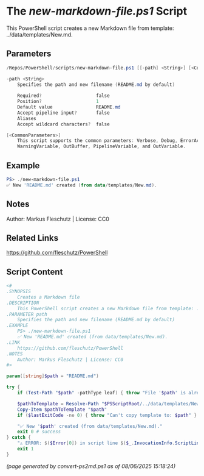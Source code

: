 The *new-markdown-file.ps1* Script
===========================

This PowerShell script creates a new Markdown file from template: ../data/templates/New.md.

Parameters
----------
```powershell
/Repos/PowerShell/scripts/new-markdown-file.ps1 [[-path] <String>] [<CommonParameters>]

-path <String>
    Specifies the path and new filename (README.md by default)
    
    Required?                    false
    Position?                    1
    Default value                README.md
    Accept pipeline input?       false
    Aliases                      
    Accept wildcard characters?  false

[<CommonParameters>]
    This script supports the common parameters: Verbose, Debug, ErrorAction, ErrorVariable, WarningAction, 
    WarningVariable, OutBuffer, PipelineVariable, and OutVariable.
```

Example
-------
```powershell
PS> ./new-markdown-file.ps1 
✅ New 'README.md' created (from data/templates/New.md).

```

Notes
-----
Author: Markus Fleschutz | License: CC0

Related Links
-------------
https://github.com/fleschutz/PowerShell

Script Content
--------------
```powershell
<#
.SYNOPSIS
	Creates a Markdown file 
.DESCRIPTION
	This PowerShell script creates a new Markdown file from template: ../data/templates/New.md.
.PARAMETER path
	Specifies the path and new filename (README.md by default)
.EXAMPLE
	PS> ./new-markdown-file.ps1 
	✅ New 'README.md' created (from data/templates/New.md).
.LINK
	https://github.com/fleschutz/PowerShell
.NOTES
	Author: Markus Fleschutz | License: CC0
#>

param([string]$path = "README.md")

try {
	if (Test-Path "$path" -pathType leaf) { throw "File '$path' is already existing" }

	$pathToTemplate = Resolve-Path "$PSScriptRoot/../data/templates/New.md" 
	Copy-Item $pathToTemplate "$path"
	if ($lastExitCode -ne 0) { throw "Can't copy template to: $path" }

	"✅ New '$path' created (from data/templates/New.md)."
	exit 0 # success
} catch {
	"⚠️ ERROR: $($Error[0]) in script line $($_.InvocationInfo.ScriptLineNumber)."
	exit 1
}
```

*(page generated by convert-ps2md.ps1 as of 08/06/2025 15:18:24)*
